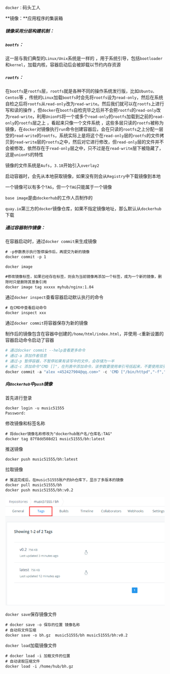 `docker：`码头工人



**镜像：**应用程序的集装箱



##### 镜像采用分层构建机制：

##### `bootfs`：

这一层与我们典型的`Linux/Unix`系统是一样的 ，用于系统引导，包括`bootloader`和`kernel`，加载内核，容器启动后会被卸载以节约内存资源

##### `rootfs`：

在`bootfs`是`rootfs`层，`rootfs`就是各种不同的操作系统发行版，比如`Ubuntu，Centos`等 ，传统的`Linux`加载`bootfs`时会先将`rootfs`设为`read-only`，然后在系统自检之后将`rootfs`从`read-only`改为`read-write`。然后我们就可以在`rootfs`上进行写和读的操作 ，但`docker`在`bootfs`自检完毕之后并不会把`rootfs`的`read-only`改为`read-write`，利用`UnionFS`将一个或多个`read-only`的`rootfs`加载到之前的`read-only`的`rootfs`层之上 ，看起来只像一个文件系统 ，这些多层只读的`rootfs`被称为镜像，在`docker`对镜像执行`run`命令创建容器后，会在只读的`rootfs`之上分配一层空的`read-write`的`rootfs`，系统实际上是将这个在`read-only`层的`rootfs`的文件拷贝到`read-write`层的`rootfs`之中，然后对它进行修改，但`read-only`层的文件并不会被修改，依然存在于`read-only`层之中，只不过是在`read-write`层下被隐藏了，这是`unionFS`的特性 



镜像的文件系统是`Aufs`，`3.18`开始引入`overlay2`

启动容器时，会先从本地获取镜像，如果没有则会从`Registry`中下载镜像到本地

一个镜像可以有多个`TAG`，但一个`TAG`只能属于一个镜像

`base image`是由`dockerhub`的工作人员制作的

`quay.io`第三方的`docker`镜像仓库，如果不指定镜像地址，那么默认从`dockerhub`下载



##### 通过容器制作镜像：

在容器启动时，通过`docker commit`来生成镜像

```shell
# -p参数表示执行暂停操作后，再提交为新的镜像
docker commit -p 1
```



`docker image`

```shell
#修改镜像标签，如果已经存在标签，则会为当前镜像再添加一个标签，成为一个新的镜像，删除时只是删除其景象引用
docker image tag xxxxx myhub/nginx:1.04
```



通过`docker inspect`查看容器启动默认执行的命令

```shell
# 在CMD中查看启动命令
docker inspect xxx
```



通过`docker commit`将容器保存为新的镜像

制作后的镜像包含在容器中创建的`/home/html/index.html`，并使用`-c`重新设置的容器启动命令启动了容器

```python
# 通过docker commit --help查看更多命令
# 通过-a 添加作者信息
# 通过-p 暂停容器，不暂停如果有读写中的文件，会存储为一半
# 通过-c 添加命令"CMD []"，在列表中添加命令，该参数要使用单引号括起来，不要使用双引号
docker commit -a "alex <452427904@qq.com>" -c 'CMD ["/bin/httpd","-f","-h","/home/html"]' -p bh busy_httpd:v0.2
```



##### 向`dockerhub`中`push`镜像

首先进行登录

```
docker login -u music51555
Password:
```



修改镜像和标签名称

```shell
# 将docker镜像名称修改为"dockerhub账户名/仓库名:TAG"
docker tag 87f8dd508d21 music51555/bh:latest
```



推送镜像

```
docker push music51555/bh:latest
```



拉取镜像

```shell
# 推送完成后，在music51555账户的bh仓库下，显示了多版本的镜像
docker pull music51555/bh
docker push music51555/bh:v0.2
```

![1551234976635](.\images\1551234976635.png)



`docker save`保存镜像文件

```shell
# docker save -o 保存的位置 镜像名称
# 自动将文件压缩
docker save -o bh.gz  music51555/bh music51555/bh:v0.2
```



`docker load`加载镜像文件

```shell
# docker load -i 加载文件的位置
# 自动读取压缩文件
docker load -i /home/hub/bh.gz
```

